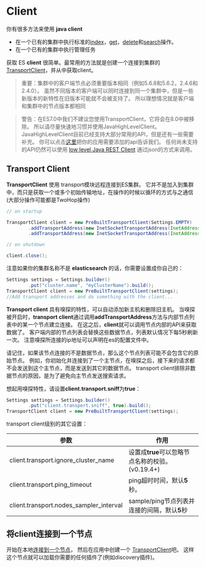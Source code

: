 # Client

你有很多方法来使用 **java client**

- 在一个已有的集群中执行标准的[index]()，[get]()，[delete]()和[search]()操作。
- 在一个已有的集群中执行管理任务

获取 ES **client** 很简单。最常用的方法就是创建一个连接到集群的[TransportClient]()，并从中获取client。

> 重要：集群中的客户端节点必须重要版本相同（例如5.6.8和5.6.2，2.4.6和2.4.0）。
虽然不同版本的客户端可以同时连接到同一个集群中，但是一些新版本的新特性在旧版本可能就不会被支持了。
所以理想情况就是客户端和集群中的节点版本都相同

> 警告：在ES7.0中我们不建议您使用TransportClient，它将会在8.0中被移除。
所以请尽量快速地习惯并使用JavaHighLevelClient。JavaHighLevelClient目前已经支持大部分常用的API，但是还有一些需要补充。
你可以点击[这里](https://github.com/elastic/elasticsearch/issues/27205)把你的应用需要添加的api告诉我们。
任何尚未支持的API仍然可以使用 [low level Java REST Client]() 通过json的方式来调用。

## Transport Client

**TransportClient** 使用 transport模块远程连接到ES集群。
它并不是加入到集群中，而只是获取一个或多个初始传输地址，在操作的时候以循环的方式与之通信(大部分操作可能都是TwoHop操作)

```java
// on startup

TransportClient client = new PreBuiltTransportClient(Settings.EMPTY)
        .addTransportAddress(new InetSocketTransportAddress(InetAddress.getByName("host1"), 9300))
        .addTransportAddress(new InetSocketTransportAddress(InetAddress.getByName("host2"), 9300));

// on shutdown

client.close();
```

注意如果你的集群名称不是 **elasticsearch** 的话，你需要设置成你自己的：

```java
Settings settings = Settings.builder()
        .put("cluster.name", "myClusterName").build();
TransportClient client = new PreBuiltTransportClient(settings);
//Add transport addresses and do something with the client...
```

**Transport client** 具有嗅探的特性，可以自动添加新主机和删除旧主机。
当嗅探被开启时，**transport client**通过调用**addTransportAddress**方法与内部节点列表中的某一个节点建立连接。
在这之后，**client**就可以调用节点内部的API来获取数据了。
客户端内部的节点列表会替换这些数据节点，列表默认情况下每5秒刷新一次。
注意嗅探所连接的ip地址可以声明在es的配置文件中。

请记住，如果该节点连接的不是数据节点，那么这个节点列表可能不会包含它的原始节点。
例如，你初始化并连接到了一个主节点，在嗅探之后，接下来的请求都不会发送到这个主节点，而是发送到其它的数据节点。
transport client排除非数据节点的原因，是为了避免向主节点发送搜索请求。

想起用嗅探特性，请设置**client.transport.sniff**为**true**：

```java
Settings settings = Settings.builder()
        .put("client.transport.sniff", true).build();
TransportClient client = new PreBuiltTransportClient(settings);
```

transport client级别的其它设置：

参数 | 作用
---|---
client.transport.ignore_cluster_name | 设置成**true**可以忽略节点名称的校验。(v0.19.4+)
client.transport.ping_timeout | ping超时时间，默认**5**秒。
client.transport.nodes_sampler_interval | sample/ping节点列表并连接的间隔，默认**5**秒

## 将client连接到一个节点
开始在本地[连接到一个节点](https://www.elastic.co/guide/en/elasticsearch/reference/5.6/modules-node.html#coordinating-only-node)，
然后在应用中创建一个 [TransportClient](https://www.elastic.co/guide/en/elasticsearch/client/java-api/5.6/transport-client.html)吧。
这样这个节点就可以加载你需要的任何插件了(例如discovery插件)。